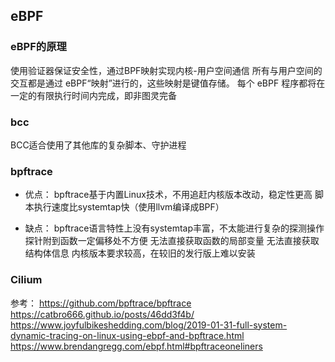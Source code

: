 ## eBPF

### eBPF的原理
使用验证器保证安全性，通过BPF映射实现内核-用户空间通信
所有与用户空间的交互都是通过 eBPF“映射”进行的，这些映射是键值存储。
每个 eBPF 程序都将在一定的有限执行时间内完成，即非图灵完备


### bcc
BCC适合使用了其他库的复杂脚本、守护进程

### bpftrace
* 优点：
  bpftrace基于内置Linux技术，不用追赶内核版本改动，稳定性更高
  脚本执行速度比systemtap快（使用llvm编译成BPF）

* 缺点：
  bpftrace语言特性上没有systemtap丰富，不太能进行复杂的探测操作
  探针附到函数一定偏移处不方便
  无法直接获取函数的局部变量
  无法直接获取结构体信息
  内核版本要求较高，在较旧的发行版上难以安装

### Cilium


参考：
https://github.com/bpftrace/bpftrace
https://catbro666.github.io/posts/46dd3f4b/
https://www.joyfulbikeshedding.com/blog/2019-01-31-full-system-dynamic-tracing-on-linux-using-ebpf-and-bpftrace.html
https://www.brendangregg.com/ebpf.html#bpftraceoneliners